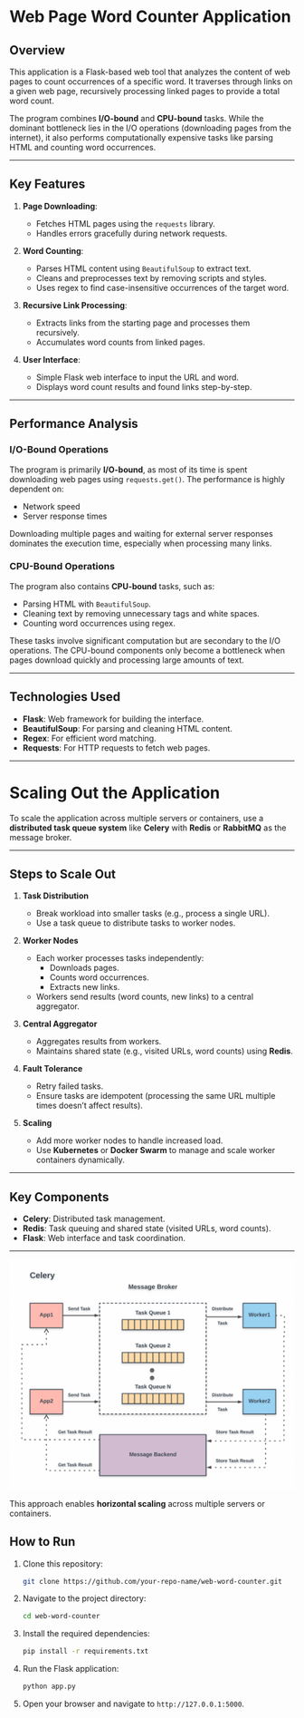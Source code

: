 # Web Page Word Counter Application

## Overview
This application is a Flask-based web tool that analyzes the content of web pages to count occurrences of a specific word. It traverses through links on a given web page, recursively processing linked pages to provide a total word count.

The program combines **I/O-bound** and **CPU-bound** tasks. While the dominant bottleneck lies in the I/O operations (downloading pages from the internet), it also performs computationally expensive tasks like parsing HTML and counting word occurrences.

---

## Key Features
1. **Page Downloading**:
   - Fetches HTML pages using the `requests` library.
   - Handles errors gracefully during network requests.

2. **Word Counting**:
   - Parses HTML content using `BeautifulSoup` to extract text.
   - Cleans and preprocesses text by removing scripts and styles.
   - Uses regex to find case-insensitive occurrences of the target word.

3. **Recursive Link Processing**:
   - Extracts links from the starting page and processes them recursively.
   - Accumulates word counts from linked pages.

4. **User Interface**:
   - Simple Flask web interface to input the URL and word.
   - Displays word count results and found links step-by-step.

---

## Performance Analysis

### I/O-Bound Operations
The program is primarily **I/O-bound**, as most of its time is spent downloading web pages using `requests.get()`. The performance is highly dependent on:
- Network speed
- Server response times

Downloading multiple pages and waiting for external server responses dominates the execution time, especially when processing many links.

### CPU-Bound Operations
The program also contains **CPU-bound** tasks, such as:
- Parsing HTML with `BeautifulSoup`.
- Cleaning text by removing unnecessary tags and white spaces.
- Counting word occurrences using regex.

These tasks involve significant computation but are secondary to the I/O operations. The CPU-bound components only become a bottleneck when pages download quickly and processing large amounts of text.

---

## Technologies Used
- **Flask**: Web framework for building the interface.
- **BeautifulSoup**: For parsing and cleaning HTML content.
- **Regex**: For efficient word matching.
- **Requests**: For HTTP requests to fetch web pages.

---

# Scaling Out the Application

To scale the application across multiple servers or containers, use a **distributed task queue system** like **Celery** with **Redis** or **RabbitMQ** as the message broker.

---

## Steps to Scale Out

1. **Task Distribution**  
   - Break workload into smaller tasks (e.g., process a single URL).  
   - Use a task queue to distribute tasks to worker nodes.

2. **Worker Nodes**  
   - Each worker processes tasks independently:  
     - Downloads pages.  
     - Counts word occurrences.  
     - Extracts new links.  
   - Workers send results (word counts, new links) to a central aggregator.

3. **Central Aggregator**  
   - Aggregates results from workers.  
   - Maintains shared state (e.g., visited URLs, word counts) using **Redis**.

4. **Fault Tolerance**  
   - Retry failed tasks.  
   - Ensure tasks are idempotent (processing the same URL multiple times doesn’t affect results).

5. **Scaling**  
   - Add more worker nodes to handle increased load.  
   - Use **Kubernetes** or **Docker Swarm** to manage and scale worker containers dynamically.

---

## Key Components

- **Celery**: Distributed task management.  
- **Redis**: Task queuing and shared state (visited URLs, word counts).  
- **Flask**: Web interface and task coordination.  

---

![Algorithm for Task](images/algo_for_task.png)

This approach enables **horizontal scaling** across multiple servers or containers.


## How to Run
1. Clone this repository:
   ```bash
   git clone https://github.com/your-repo-name/web-word-counter.git
   ```

2. Navigate to the project directory:
   ```bash
   cd web-word-counter
   ```

3. Install the required dependencies:
   ```bash
   pip install -r requirements.txt
   ```

4. Run the Flask application:
   ```bash
   python app.py
   ```

5. Open your browser and navigate to `http://127.0.0.1:5000`.

